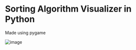 # Sorting Algorithm Visualizer in Python

Made using pygame


![image](https://github.com/LegendLeaks/Sorting-Visualizer/assets/79763213/e871b2e6-b10c-4562-9e0c-24a53f46f847)
